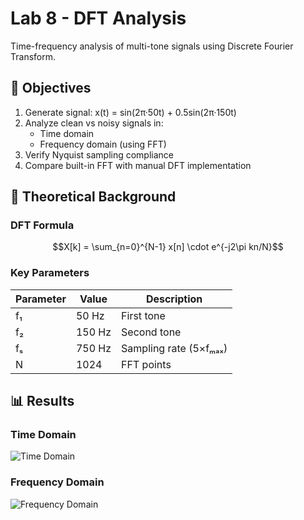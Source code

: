 # Lab 8 - DFT Analysis

Time-frequency analysis of multi-tone signals using Discrete Fourier Transform.

## 📌 Objectives
1. Generate signal: x(t) = sin(2π·50t) + 0.5sin(2π·150t)
2. Analyze clean vs noisy signals in:
   - Time domain
   - Frequency domain (using FFT)
3. Verify Nyquist sampling compliance
4. Compare built-in FFT with manual DFT implementation

## 🧮 Theoretical Background
### DFT Formula
```math
X[k] = \sum_{n=0}^{N-1} x[n] \cdot e^{-j2\pi kn/N}
```

### Key Parameters
| Parameter | Value | Description |
|-----------|-------|-------------|
| f₁ | 50 Hz | First tone |
| f₂ | 150 Hz | Second tone |
| fₛ | 750 Hz | Sampling rate (5×fₘₐₓ) |
| N | 1024 | FFT points |

## 📊 Results
### Time Domain
![Time Domain](time_domain.png)

### Frequency Domain
![Frequency Domain](frequency_domain.png)
